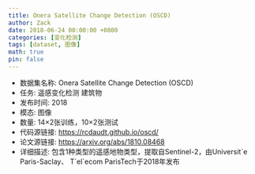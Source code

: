 ```yaml
---
title: Onera Satellite Change Detection (OSCD)
author: Zack
date: 2018-06-24 00:00:00 +0800
categories: [变化检测]
tags: [dataset, 图像]
math: true
pin: false
---
```

- 数据集名称: Onera Satellite Change Detection (OSCD)
- 任务: 遥感变化检测 建筑物
- 发布时间: 2018
- 模态: 图像
- 数量: 14×2张训练，10×2张测试
- 代码源链接: https://rcdaudt.github.io/oscd/
- 论文源链接: https://arxiv.org/abs/1810.08468
- 详细描述: 包含1种类型的遥感地物类型，提取自Sentinel-2，由Universit´e Paris-Saclay、 T´el´ecom ParisTech于2018年发布
